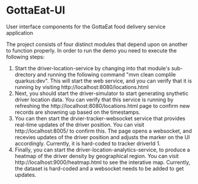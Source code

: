 # GottaEat-UI
User interface components for the GottaEat food delivery service application

The project consists of four distinct modules that depend upon on another to function properly. In order to run the demo you need to execute the following steps:

1. Start the driver-location-service by changing into that module's sub-drectory and running the following command "mvn clean complile quarkus:dev". This will start the web service, and you can verify that it is running by visiting http://localhost:8080/locations.html 
2. Next, you should start the driver-simulator to start generating snythetic driver location data. You can verify that this service is running by refreshing the http://localhost:8080/locations.html page to confirm new records are showning up based on the timestamps.
3. You can then start the drvier-tracker-websocket service that provides real-time updates of the driver position. You can visit http://localhost:8005/ to confirm this. The page opens a websocket, and recevies updates of the driver position and adjusts the marker on the UI accordingly. Currently, it is hard-coded to tracker driverId 1.
4. Finally, you can start the driver-location-analytics-service, to produce a heatmap of the driver density by geographical region. You can visit http://localhost:9000/heatmap.html to see the interative map. Currently, the dataset is hard-coded and a websocket needs to be added to get updates.


